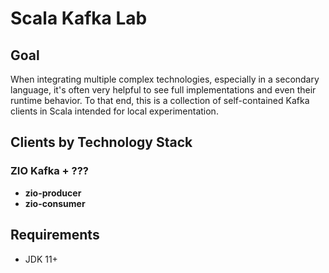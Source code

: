 # Scala Kafka Lab

## Goal

When integrating multiple complex technologies, especially in a secondary language, it's often very helpful to see full implementations and even their runtime behavior. To that end, this is a collection of self-contained Kafka clients in Scala intended for local experimentation.

## Clients by Technology Stack

### ZIO Kafka + ???

* **zio-producer**
* **zio-consumer**

## Requirements

* JDK 11+
